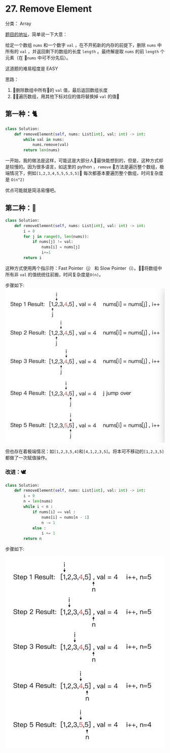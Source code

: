 # 27. Remove Element
分类： Array

[题目的地址](https://leetcode.com/problems/remove-element/)，简单说一下大意：

给定一个数组 `nums` 和一个数字 `val` ，在不开拓新的内存的前提下，删除 `nums` 中所有的 `val` ，并返回剩下的数组的长度 `length` 。最终解是取 `nums` 的前 `length` 个元素（在 `nums` 中可不分先后）。

这道题的难易程度是 EASY

思路：

1. 删除数组中所有的 `val` 值，最后返回数组长度
2. 遍历数组，用其他下标对应的值将替换掉 `val` 的值

## 第一种：🐈
``` python
class Solution:
    def removeElement(self, nums: List[int], val: int) -> int:
        while val in nums:
            nums.remove(val)
        return len(nums)
```
一开始，我的做法是这样，可能这是大部分人最快能想到的，但是，这种方式却是较慢的。因为很多语言，如这里的 python ，`remove` 方法是遍历整个数组，极端情况下，例如`[1,2,3,4,5,5,5,5,5]` 每次都基本要遍历整个数组，时间复杂度是 `O(n^2)` 

优点可能就是简洁易懂吧。

## 第二种：🐎
``` python
class Solution:
    def removeElement(self, nums: List[int], val: int) -> int:
        i = 0
        for j in range(0, len(nums)):
            if nums[j] != val:
                nums[i] = nums[j]
                i+=1
        return i
```
这种方式使用两个指示符：Fast Pointer（j） 和 Slow Pointer（i）。将数组中所有非 `val` 的值统统往前搬，时间复杂度是`O(n)`。

步骤如下:
![第一种方式](Photos/firstfunc.jpg)

但也存在着极端情况：如`[1,2,3,5,4]`和`[4,1,2,3,5]`。将本可不移动的`[1,2,3,5]`都做了一次赋值操作。

### 改进：🕊
``` python
class Solution:
    def removeElement(self, nums: List[int], val: int) -> int:
        i = 0
        n = len(nums)
        while i < n :
            if nums[i] == val :
                nums[i] = nums[n - 1]
                n -= 1
            else :
                i += 1
        return n
```

步骤如下:

![改进后](Photos/secondfunc.jpg)
